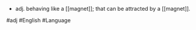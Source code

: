 - adj.
	behaving like a [[magnet]]; that can be attracted by a [[magnet]].

#adj #English #Language 